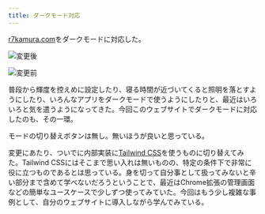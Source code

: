 ```yaml
---
title: ダークモード対応
---
```

[r7kamura.com](https://r7kamura.com/)をダークモードに対応した。

![](https://lh4.googleusercontent.com/i7_HbXirGrFZY9nANObvWchE1g0kgF4Gws8hdK3qTR_I0fPo6rKxcVP9DL9zH5T7g5vJYfRp9e3HoobWcdGyXwrmPhm1sCRUsP6iR9JDsySzR0IvhpvJUJZk23sUtcZN0qcnjkoOvs9DbBuVL43fG6PFn_E76I4LyaPUEH3IaJZmF97y8rsgv_8T "変更後")

![](https://lh4.googleusercontent.com/Hk2ztpZURmv1PFlvOpP5Cjt6QqHfz-dH5CVM_HJiMfyg41hDkVIIoLr5kKpcU5hFpHSInZ0i4Y3C8drKgnQA3NfpZOA6VJ_6i43XHnfndPBLQ7RZ3EsVVFyCMKBxgDg17lcJ1oyozk2fk6W51uhTXcFolg9EDLVFF_s0hFTMtBrzD2LN3-I4z9IX "変更前")

普段から輝度を控えめに設定したり、寝る時間が近づいてくると照明を落とすようにしたり、いろんなアプリをダークモードで使うようにしたりと、最近はいろいろと気を遣うようになってきた。今回このウェブサイトでダークモードに対応したのも、その一環。

モードの切り替えボタンは無し。無いほうが良いと思っている。

変更にあたり、ついでに内部実装に[Tailwind CSS](https://tailwindcss.com/)を使うものに切り替えてみた。Tailwind CSSにはそこまで思い入れは無いものの、特定の条件下で非常に役に立つものであるとは思っている。身を切って自分事として扱ってみないと辛い部分まで含めて学べないだろうということで、最近はChrome拡張の管理画面などの簡単なユースケースで少しずつ使ってみていた。今回はもう少し複雑な事例として、自分のウェブサイトに導入しながら学んでみている。
